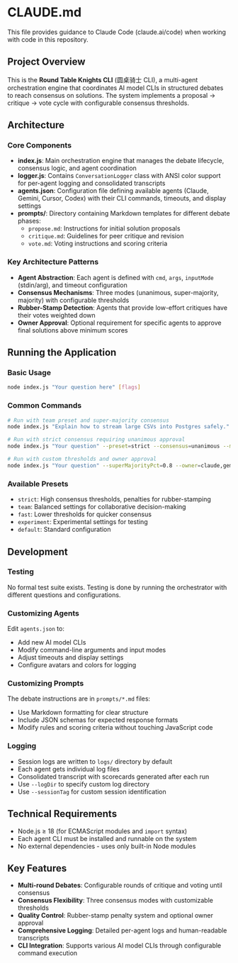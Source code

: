 # CLAUDE.md

This file provides guidance to Claude Code (claude.ai/code) when working with code in this repository.

## Project Overview

This is the **Round Table Knights CLI** (圆桌骑士 CLI), a multi-agent orchestration engine that coordinates AI model CLIs in structured debates to reach consensus on solutions. The system implements a proposal → critique → vote cycle with configurable consensus thresholds.

## Architecture

### Core Components

- **index.js**: Main orchestration engine that manages the debate lifecycle, consensus logic, and agent coordination
- **logger.js**: Contains `ConversationLogger` class with ANSI color support for per-agent logging and consolidated transcripts
- **agents.json**: Configuration file defining available agents (Claude, Gemini, Cursor, Codex) with their CLI commands, timeouts, and display settings
- **prompts/**: Directory containing Markdown templates for different debate phases:
  - `propose.md`: Instructions for initial solution proposals
  - `critique.md`: Guidelines for peer critique and revision
  - `vote.md`: Voting instructions and scoring criteria

### Key Architecture Patterns

- **Agent Abstraction**: Each agent is defined with `cmd`, `args`, `inputMode` (stdin/arg), and timeout configuration
- **Consensus Mechanisms**: Three modes (unanimous, super-majority, majority) with configurable thresholds
- **Rubber-Stamp Detection**: Agents that provide low-effort critiques have their votes weighted down
- **Owner Approval**: Optional requirement for specific agents to approve final solutions above minimum scores

## Running the Application

### Basic Usage
```bash
node index.js "Your question here" [flags]
```

### Common Commands
```bash
# Run with team preset and super-majority consensus
node index.js "Explain how to stream large CSVs into Postgres safely." --preset=team --consensus=super --maxRounds=5

# Run with strict consensus requiring unanimous approval
node index.js "Your question" --preset=strict --consensus=unanimous --maxRounds=3

# Run with custom thresholds and owner approval
node index.js "Your question" --superMajorityPct=0.8 --owner=claude,gemini --ownerMin=0.85
```

### Available Presets
- `strict`: High consensus thresholds, penalties for rubber-stamping
- `team`: Balanced settings for collaborative decision-making
- `fast`: Lower thresholds for quicker consensus
- `experiment`: Experimental settings for testing
- `default`: Standard configuration

## Development

### Testing
No formal test suite exists. Testing is done by running the orchestrator with different questions and configurations.

### Customizing Agents
Edit `agents.json` to:
- Add new AI model CLIs
- Modify command-line arguments and input modes
- Adjust timeouts and display settings
- Configure avatars and colors for logging

### Customizing Prompts
The debate instructions are in `prompts/*.md` files:
- Use Markdown formatting for clear structure
- Include JSON schemas for expected response formats
- Modify rules and scoring criteria without touching JavaScript code

### Logging
- Session logs are written to `logs/` directory by default
- Each agent gets individual log files
- Consolidated transcript with scorecards generated after each run
- Use `--logDir` to specify custom log directory
- Use `--sessionTag` for custom session identification

## Technical Requirements

- Node.js ≥ 18 (for ECMAScript modules and `import` syntax)
- Each agent CLI must be installed and runnable on the system
- No external dependencies - uses only built-in Node modules

## Key Features

- **Multi-round Debates**: Configurable rounds of critique and voting until consensus
- **Consensus Flexibility**: Three consensus modes with customizable thresholds
- **Quality Control**: Rubber-stamp penalty system and optional owner approval
- **Comprehensive Logging**: Detailed per-agent logs and human-readable transcripts
- **CLI Integration**: Supports various AI model CLIs through configurable command execution